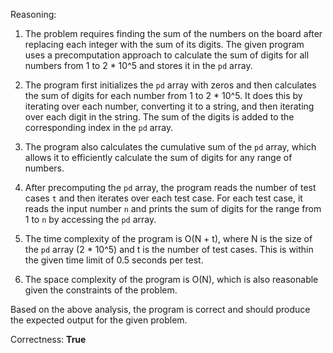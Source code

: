 Reasoning:

1. The problem requires finding the sum of the numbers on the board after replacing each integer with the sum of its digits. The given program uses a precomputation approach to calculate the sum of digits for all numbers from 1 to 2 * 10^5 and stores it in the `pd` array.

2. The program first initializes the `pd` array with zeros and then calculates the sum of digits for each number from 1 to 2 * 10^5. It does this by iterating over each number, converting it to a string, and then iterating over each digit in the string. The sum of the digits is added to the corresponding index in the `pd` array.

3. The program also calculates the cumulative sum of the `pd` array, which allows it to efficiently calculate the sum of digits for any range of numbers.

4. After precomputing the `pd` array, the program reads the number of test cases `t` and then iterates over each test case. For each test case, it reads the input number `n` and prints the sum of digits for the range from 1 to `n` by accessing the `pd` array.

5. The time complexity of the program is O(N + t), where N is the size of the `pd` array (2 * 10^5) and t is the number of test cases. This is within the given time limit of 0.5 seconds per test.

6. The space complexity of the program is O(N), which is also reasonable given the constraints of the problem.

Based on the above analysis, the program is correct and should produce the expected output for the given problem.

Correctness: **True**
